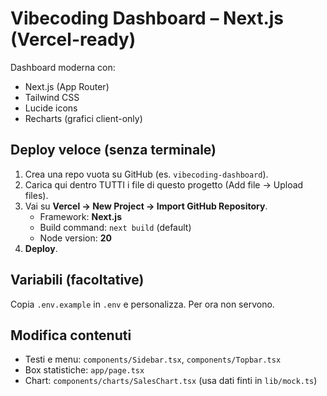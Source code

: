 # Vibecoding Dashboard – Next.js (Vercel-ready)

Dashboard moderna con:
- Next.js (App Router)
- Tailwind CSS
- Lucide icons
- Recharts (grafici client-only)

## Deploy veloce (senza terminale)
1. Crea una repo vuota su GitHub (es. `vibecoding-dashboard`).
2. Carica qui dentro TUTTI i file di questo progetto (Add file → Upload files).
3. Vai su **Vercel → New Project → Import GitHub Repository**.
   - Framework: **Next.js**
   - Build command: `next build` (default)
   - Node version: **20**
4. **Deploy**.

## Variabili (facoltative)
Copia `.env.example` in `.env` e personalizza. Per ora non servono.

## Modifica contenuti
- Testi e menu: `components/Sidebar.tsx`, `components/Topbar.tsx`
- Box statistiche: `app/page.tsx`
- Chart: `components/charts/SalesChart.tsx` (usa dati finti in `lib/mock.ts`)
